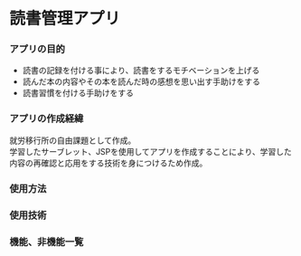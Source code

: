# 読書管理アプリ
### アプリの目的
* 読書の記録を付ける事により、読書をするモチベーションを上げる
* 読んだ本の内容やその本を読んだ時の感想を思い出す手助けをする
* 読書習慣を付ける手助けをする
   
### アプリの作成経緯
就労移行所の自由課題として作成。  
学習したサーブレット、JSPを使用してアプリを作成することにより、学習した内容の再確認と応用をする技術を身につけるため作成。

### 使用方法

### 使用技術

### 機能、非機能一覧





